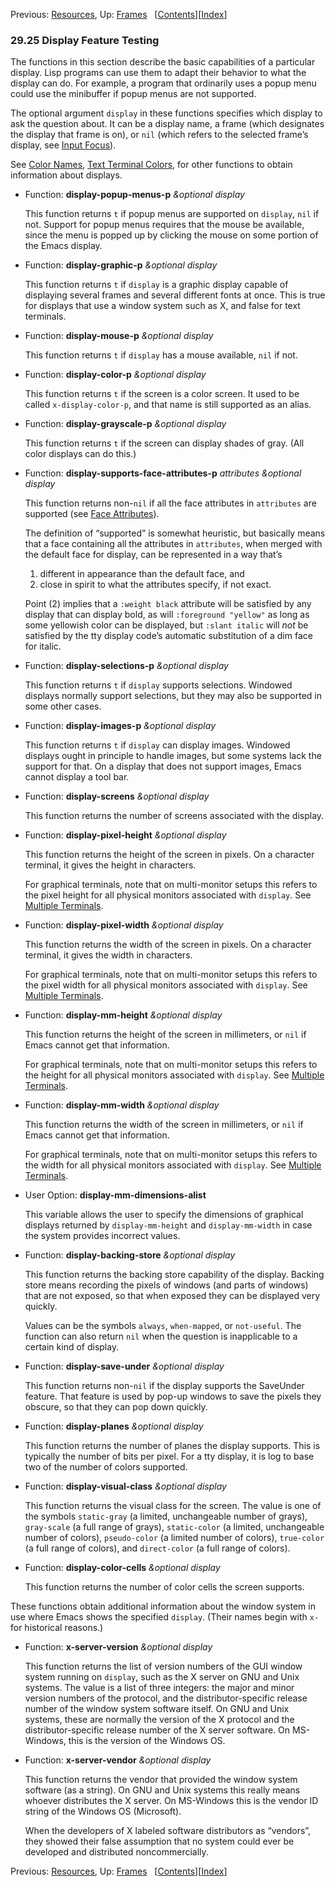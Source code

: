 

Previous: [Resources](Resources.html), Up: [Frames](Frames.html)   \[[Contents](index.html#SEC_Contents "Table of contents")]\[[Index](Index.html "Index")]

### 29.25 Display Feature Testing

The functions in this section describe the basic capabilities of a particular display. Lisp programs can use them to adapt their behavior to what the display can do. For example, a program that ordinarily uses a popup menu could use the minibuffer if popup menus are not supported.

The optional argument `display` in these functions specifies which display to ask the question about. It can be a display name, a frame (which designates the display that frame is on), or `nil` (which refers to the selected frame’s display, see [Input Focus](Input-Focus.html)).

See [Color Names](Color-Names.html), [Text Terminal Colors](Text-Terminal-Colors.html), for other functions to obtain information about displays.

*   Function: **display-popup-menus-p** *\&optional display*

    This function returns `t` if popup menus are supported on `display`, `nil` if not. Support for popup menus requires that the mouse be available, since the menu is popped up by clicking the mouse on some portion of the Emacs display.

<!---->

*   Function: **display-graphic-p** *\&optional display*

    This function returns `t` if `display` is a graphic display capable of displaying several frames and several different fonts at once. This is true for displays that use a window system such as X, and false for text terminals.

<!---->

*   Function: **display-mouse-p** *\&optional display*

    This function returns `t` if `display` has a mouse available, `nil` if not.

<!---->

*   Function: **display-color-p** *\&optional display*

    This function returns `t` if the screen is a color screen. It used to be called `x-display-color-p`, and that name is still supported as an alias.

<!---->

*   Function: **display-grayscale-p** *\&optional display*

    This function returns `t` if the screen can display shades of gray. (All color displays can do this.)

<!---->

*   Function: **display-supports-face-attributes-p** *attributes \&optional display*

    This function returns non-`nil` if all the face attributes in `attributes` are supported (see [Face Attributes](Face-Attributes.html)).

    The definition of “supported” is somewhat heuristic, but basically means that a face containing all the attributes in `attributes`, when merged with the default face for display, can be represented in a way that’s

    1.  different in appearance than the default face, and
    2.  close in spirit to what the attributes specify, if not exact.

    Point (2) implies that a `:weight black` attribute will be satisfied by any display that can display bold, as will `:foreground "yellow"` as long as some yellowish color can be displayed, but `:slant italic` will *not* be satisfied by the tty display code’s automatic substitution of a dim face for italic.

<!---->

*   Function: **display-selections-p** *\&optional display*

    This function returns `t` if `display` supports selections. Windowed displays normally support selections, but they may also be supported in some other cases.

<!---->

*   Function: **display-images-p** *\&optional display*

    This function returns `t` if `display` can display images. Windowed displays ought in principle to handle images, but some systems lack the support for that. On a display that does not support images, Emacs cannot display a tool bar.

<!---->

*   Function: **display-screens** *\&optional display*

    This function returns the number of screens associated with the display.

<!---->

*   Function: **display-pixel-height** *\&optional display*

    This function returns the height of the screen in pixels. On a character terminal, it gives the height in characters.

    For graphical terminals, note that on multi-monitor setups this refers to the pixel height for all physical monitors associated with `display`. See [Multiple Terminals](Multiple-Terminals.html).

<!---->

*   Function: **display-pixel-width** *\&optional display*

    This function returns the width of the screen in pixels. On a character terminal, it gives the width in characters.

    For graphical terminals, note that on multi-monitor setups this refers to the pixel width for all physical monitors associated with `display`. See [Multiple Terminals](Multiple-Terminals.html).

<!---->

*   Function: **display-mm-height** *\&optional display*

    This function returns the height of the screen in millimeters, or `nil` if Emacs cannot get that information.

    For graphical terminals, note that on multi-monitor setups this refers to the height for all physical monitors associated with `display`. See [Multiple Terminals](Multiple-Terminals.html).

<!---->

*   Function: **display-mm-width** *\&optional display*

    This function returns the width of the screen in millimeters, or `nil` if Emacs cannot get that information.

    For graphical terminals, note that on multi-monitor setups this refers to the width for all physical monitors associated with `display`. See [Multiple Terminals](Multiple-Terminals.html).

<!---->

*   User Option: **display-mm-dimensions-alist**

    This variable allows the user to specify the dimensions of graphical displays returned by `display-mm-height` and `display-mm-width` in case the system provides incorrect values.

<!---->

*   Function: **display-backing-store** *\&optional display*

    This function returns the backing store capability of the display. Backing store means recording the pixels of windows (and parts of windows) that are not exposed, so that when exposed they can be displayed very quickly.

    Values can be the symbols `always`, `when-mapped`, or `not-useful`. The function can also return `nil` when the question is inapplicable to a certain kind of display.

<!---->

*   Function: **display-save-under** *\&optional display*

    This function returns non-`nil` if the display supports the SaveUnder feature. That feature is used by pop-up windows to save the pixels they obscure, so that they can pop down quickly.

<!---->

*   Function: **display-planes** *\&optional display*

    This function returns the number of planes the display supports. This is typically the number of bits per pixel. For a tty display, it is log to base two of the number of colors supported.

<!---->

*   Function: **display-visual-class** *\&optional display*

    This function returns the visual class for the screen. The value is one of the symbols `static-gray` (a limited, unchangeable number of grays), `gray-scale` (a full range of grays), `static-color` (a limited, unchangeable number of colors), `pseudo-color` (a limited number of colors), `true-color` (a full range of colors), and `direct-color` (a full range of colors).

<!---->

*   Function: **display-color-cells** *\&optional display*

    This function returns the number of color cells the screen supports.

These functions obtain additional information about the window system in use where Emacs shows the specified `display`. (Their names begin with `x-` for historical reasons.)

*   Function: **x-server-version** *\&optional display*

    This function returns the list of version numbers of the GUI window system running on `display`, such as the X server on GNU and Unix systems. The value is a list of three integers: the major and minor version numbers of the protocol, and the distributor-specific release number of the window system software itself. On GNU and Unix systems, these are normally the version of the X protocol and the distributor-specific release number of the X server software. On MS-Windows, this is the version of the Windows OS.

<!---->

*   Function: **x-server-vendor** *\&optional display*

    This function returns the vendor that provided the window system software (as a string). On GNU and Unix systems this really means whoever distributes the X server. On MS-Windows this is the vendor ID string of the Windows OS (Microsoft).

    When the developers of X labeled software distributors as “vendors”, they showed their false assumption that no system could ever be developed and distributed noncommercially.

Previous: [Resources](Resources.html), Up: [Frames](Frames.html)   \[[Contents](index.html#SEC_Contents "Table of contents")]\[[Index](Index.html "Index")]

